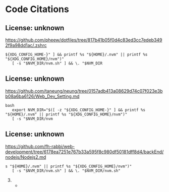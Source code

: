 # Code Citations

## License: unknown
https://github.com/pheew/dotfiles/tree/817b41b05f0d4c83ed3cc7edeb3492f9a98dd1ac/.zshrc

```
${XDG_CONFIG_HOME-}" ] && printf %s "${HOME}/.nvm" || printf %s "${XDG_CONFIG_HOME}/nvm")"
   [ -s "$NVM_DIR/nvm.sh" ] && \. "$NVM_DIR
```


## License: unknown
https://github.com/taneung/neung/tree/0157adb413a08629d74c07f023e3bb08a6ba6126/Web_Dev_Setting.md

```
bash
   export NVM_DIR="$([ -z "${XDG_CONFIG_HOME-}" ] && printf %s "${HOME}/.nvm" || printf %s "${XDG_CONFIG_HOME}/nvm")"
   [ -s "$NVM_DIR/nvm
```


## License: unknown
https://github.com/fh-rabbi/web-development/tree/6178ea7251e767b33a595f8c980df50181dff8d4/backEnd/nodejs/Nodejs2.md

```
s "${HOME}/.nvm" || printf %s "${XDG_CONFIG_HOME}/nvm")"
   [ -s "$NVM_DIR/nvm.sh" ] && \. "$NVM_DIR/nvm.sh"
   ```

3. *
```

